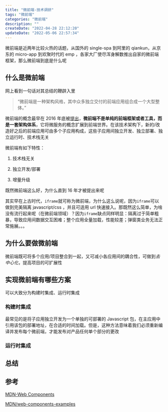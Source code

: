 ```yaml
---
title: "微前端-技术调研"
tags: "微前端"
categories: "微前端"
description: ""
createDate: "2022-04-28 22:12:20"
updateDate: "2022-05-06 22:57:34"
---
```


微前端是近两年比较火热的话题，从国外的 single-spa 到阿里的 qiankun，从京东的 micro-app 到欢聚时代的 emp ，各家大厂使尽浑身解数推出自家的微前端框架，那么微前端到底是什么呢

## 什么是微前端

网上看到一句话对其总结的鞭辟入里

> “微前端是一种架构风格，其中众多独立交付的前端应用组合成一个大型整体。”

微前端的概念最早在 2016 年底被[提出](https://www.thoughtworks.com/radar/techniques/micro-frontends)，**微前端不是单纯的前端框架或者工具，而是一套架构体系**，它将微服务的概念扩展到前端世界。在该技术架构下，新的/改造好之后的前端应用可由多个子应用构成，这些子应用间独立开发、独立部署、独立运行时、技术栈无关

微前端有如下特性：

1. 技术栈无关

2. 独立开发/部署

3. 增量升级

既然微前端这么好，为什么直到 16 年才被提出来呢

其实早在上古时代，`iframe`就可称为微前端，为什么这么说呢，因为`iframe`可以做到完美隔离 javascript/css ，并且可适用 url 快速接入。那既然这么简单，为啥没有流行起来呢（在微前端领域）？因为`iframe`缺点同样明显：隔离过于简单粗暴，导致应用间数据交互困难；整个应用全量加载，性能较差；弹窗类业务无法正常施展。。。

## 为什么要做微前端

微前端既可将多个应用/项目整合到一起，又可减小各应用间的耦合性，可做到*去中心化*，提高项目的可扩展性

## 实现微前端有哪些方案

可以大致分为构建时集成、运行时集成

### 构建时集成

最常见的是将子应用独立开发为一个单独的可部署的 Javascript 包，在主应用中引用该包的部署地址，在合适的时间加载。但是，这种方法意味着我们必须重新编译并发布每个微前端，才能发布对产品任何单个部分的更改

### 运行时集成

## 总结

## 参考

[MDN-Web Components](https://developer.mozilla.org/zh-CN/docs/Web/Web_Components)

[MDN/web-components-examples](https://github.com/mdn/web-components-examples)
